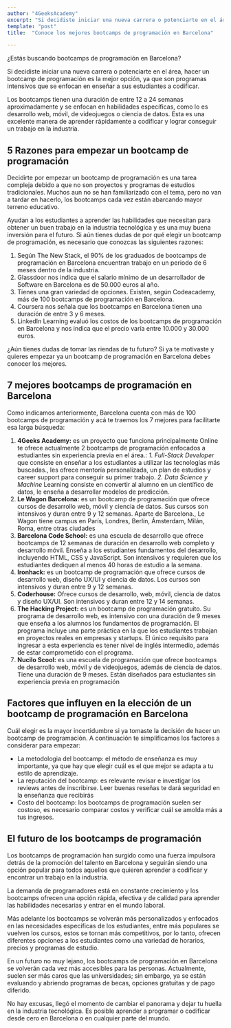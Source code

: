 ```yaml
---
author: "4GeeksAcademy"
excerpt: "Si decidiste iniciar una nueva carrera o potenciarte en el área, hacer un bootcamp de programación es la mejor opción"
template: "post"
title:  "Conoce los mejores bootcamps de programación en Barcelona"

---
```


¿Estás buscando bootcamps de programación en Barcelona? 

Si decidiste iniciar una nueva carrera o potenciarte en el área, hacer un bootcamp de programación es la mejor opción, ya que son programas intensivos que se enfocan en enseñar a sus estudiantes a codificar. 

Los bootcamps tienen una duración de entre 12 a 24 semanas aproximadamente y se enfocan en habilidades específicas, como lo es desarrollo web, móvil, de videojuegos o ciencia de datos. Esta es una excelente manera de aprender rápidamente a codificar y lograr conseguir un trabajo en la industria. 

## 5 Razones para empezar un bootcamp de programación 

Decidirte por empezar un bootcamp de programación es una tarea compleja debido a que no son proyectos y programas de estudios tradicionales.  Muchos aun no se han familiarizado con el tema, pero no van a tardar en hacerlo, los bootcamps cada vez están abarcando mayor terreno educativo. 

Ayudan a los estudiantes a aprender las habilidades que necesitan para obtener un buen trabajo en la industria tecnológica y es una muy buena inversión para el futuro. Si aún tienes dudas de por qué elegir un bootcamp de programación, es necesario que conozcas las siguientes razones: 

1. Según The New Stack, el 90% de los graduados de bootcamps de programación en Barcelona encuentran trabajo en un periodo de 6 meses dentro de la industria. 
2. Glassdoor nos indica que el salario mínimo de un desarrollador de Software en Barcelona es de 50.000 euros al año. 
3. Tienes una gran variedad de opciones. Existen, según Codeacademy, más de 100 bootcamps de programación en Barcelona. 
4. Coursera nos señala que los bootcamps en Barcelona tienen una duración de entre 3 y 6 meses. 
5. LinkedIn Learning evaluó los costos de los bootcamps de programación en Barcelona y nos indica que el precio varía entre 10.000 y 30.000 euros. 

¿Aún tienes dudas de tomar las riendas de tu futuro? Si ya te motivaste y quieres empezar ya un bootcamp de programación en Barcelona debes conocer los mejores. 

## 7 mejores bootcamps de programación en Barcelona
Como indicamos anteriormente, Barcelona cuenta con más de 100 bootcamps de programación y acá te traemos los 7 mejores para facilitarte esa larga búsqueda: 

1. **4Geeks Academy:** es un proyecto que funciona principalmente Online te ofrece actualmente 2 bootcamps de programación enfocados a estudiantes sin experiencia previa en el área.: _1. Full-Stack Developer_ que consiste en enseñar a los estudiantes a utilizar las tecnologías más buscadas., les ofrece mentoría personalizada, un plan de estudios y career support para conseguir su primer trabajo. _2. Data Science y Machine_ Learning consiste en convertir al alumno en un científico de datos, le enseña a desarrollar modelos de predicción.
2. **Le Wagon Barcelona:** es un bootcamp de programación que ofrece cursos de desarrollo web, móvil y ciencia de datos. Sus cursos son intensivos y duran entre 9 y 12 semanas. Aparte de Barcelona., Le Wagon tiene campus en París, Londres, Berlín, Ámsterdam, Milán, Roma, entre otras ciudades  
3. **Barcelona Code School:** es una escuela de desarrollo que ofrece bootcamps de 12 semanas de duración en desarrollo web completo y desarrollo móvil. Enseña a los estudiantes fundamentos del desarrollo, incluyendo HTML, CSS y JavaScript. Son intensivos y requieren que los estudiantes dediquen al menos 40 horas de estudio a la semana. 
4. **Ironhack:** es un bootcamp de programación que ofrece cursos de desarrollo web, diseño UX/UI y ciencia de datos. Los cursos son intensivos y duran entre 9 y 12 semanas.
5. **Coderhouse:** Ofrece cursos de desarrollo, web, móvil, ciencia de datos y diseño UX/UI. Son intensivos y duran entre 12 y 14 semanas. 
6. **The Hacking Project:** es un bootcamp de programación gratuito. Su programa de desarrollo web, es intensivo con una duración de 9 meses que enseña a los alumnos los fundamentos de programación. El programa incluye una parte práctica en la que los estudiantes trabajan en proyectos reales en empresas y startups.  El único requisito para ingresar a esta experiencia es tener nivel de inglés intermedio, además de estar comprometido con el programa. 
7. **Nucilo Scool:** es una escuela de programación que ofrece bootcamps de desarrollo web, móvil y de videojuegos, además de ciencia de datos. Tiene una duración de 9 meses. Están diseñados para estudiantes sin experiencia previa en programación

## Factores que influyen en la elección de un bootcamp de programación en Barcelona

Cuál elegir es la mayor incertidumbre si ya tomaste la decisión de hacer un bootcamp de programación. A continuación te simplificamos los factores a considerar para empezar: 

- La metodologia del bootcamp: el método de enseñanza es muy importante, ya que hay que elegir cuál es el que mejor se adapta a tu estilo de aprendizaje. 
- La reputación del bootcamp: es relevante revisar e investigar los reviews antes de inscribirse. Leer buenas reseñas te dará seguridad en la enseñanza que recibirás 
- Costo del bootcamp: los bootcamps de programación suelen ser costoso, es necesario comparar costos y verificar cuál se amolda más a tus ingresos. 

## El futuro de los bootcamps de programación 
Los bootcamps de programación han surgido como una fuerza impulsora detrás de la promoción del talento en Barcelona y seguirán siendo una opción popular para todos aquellos que quieren aprender a codificar y encontrar un trabajo en la industria. 

La demanda de programadores está en constante crecimiento y los bootcamps ofrecen una opción rápida, efectiva y de calidad para aprender las habilidades necesarias y entrar en el mundo laboral. 

Más adelante los bootcamps se volverán más personalizados y enfocados en las necesidades específicas de los estudiantes, entre más populares se vuelven los cursos, estos se tornan más competitivos, por lo tanto, ofrecen diferentes opciones a los estudiantes como una variedad de horarios, precios y programas de estudio. 

En un futuro no muy lejano, los bootcamps de programación en Barcelona se volverán cada vez más accesibles para las personas. Actualmente, suelen ser más caros que las universidades; sin embargo, ya se están evaluando y abriendo programas de becas, opciones gratuitas y de pago diferido. 

No hay excusas, llegó el momento de cambiar el panorama y dejar tu huella en la industria tecnológica. Es posible aprender a programar o codificar desde cero en Barcelona o en cualquier parte del mundo. 

